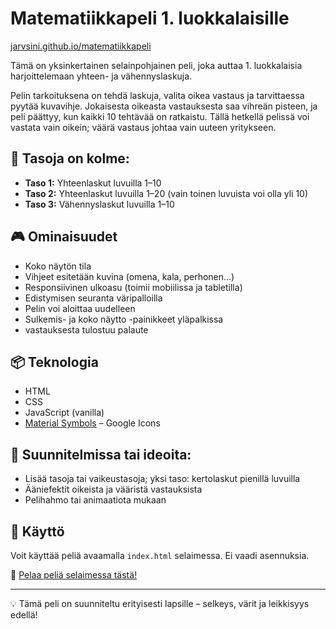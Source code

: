 # Matematiikkapeli 1. luokkalaisille

[jarvsini.github.io/matematiikkapeli](https://jarvsini.github.io/matematiikkapeli)

Tämä on yksinkertainen selainpohjainen peli, joka auttaa 1. luokkalaisia harjoittelemaan yhteen- ja vähennyslaskuja.

Pelin tarkoituksena on tehdä laskuja, valita oikea vastaus ja tarvittaessa pyytää kuvavihje. Jokaisesta oikeasta vastauksesta saa vihreän pisteen, ja peli päättyy, kun kaikki 10 tehtävää on ratkaistu. Tällä hetkellä pelissä voi vastata vain oikein; väärä vastaus johtaa vain uuteen yritykseen.

## 🔢 Tasoja on kolme:

- **Taso 1:** Yhteenlaskut luvuilla 1–10
- **Taso 2:** Yhteenlaskut luvuilla 1–20 (vain toinen luvuista voi olla yli 10)
- **Taso 3:** Vähennyslaskut luvuilla 1–10

## 🎮 Ominaisuudet

- Koko näytön tila
- Vihjeet esitetään kuvina (omena, kala, perhonen…)
- Responsiivinen ulkoasu (toimii mobiilissa ja tabletilla)
- Edistymisen seuranta väripalloilla
- Pelin voi aloittaa uudelleen
- Sulkemis- ja koko näytto -painikkeet yläpalkissa
- vastauksesta tulostuu palaute

## 📦 Teknologia

- HTML
- CSS
- JavaScript (vanilla)
- [Material Symbols](https://fonts.google.com/icons) – Google Icons

## 🧪 Suunnitelmissa tai ideoita:

- Lisää tasoja tai vaikeustasoja; yksi taso: kertolaskut pienillä luvuilla
- Ääniefektit oikeista ja vääristä vastauksista
- Pelihahmo tai animaatiota mukaan

## 🔗 Käyttö

Voit käyttää peliä avaamalla `index.html` selaimessa. Ei vaadi asennuksia.

📲 [Pelaa peliä selaimessa tästä!](https://jarvsini.github.io/matematiikkapeli)


---

💡 Tämä peli on suunniteltu erityisesti lapsille – selkeys, värit ja leikkisyys edellä!
